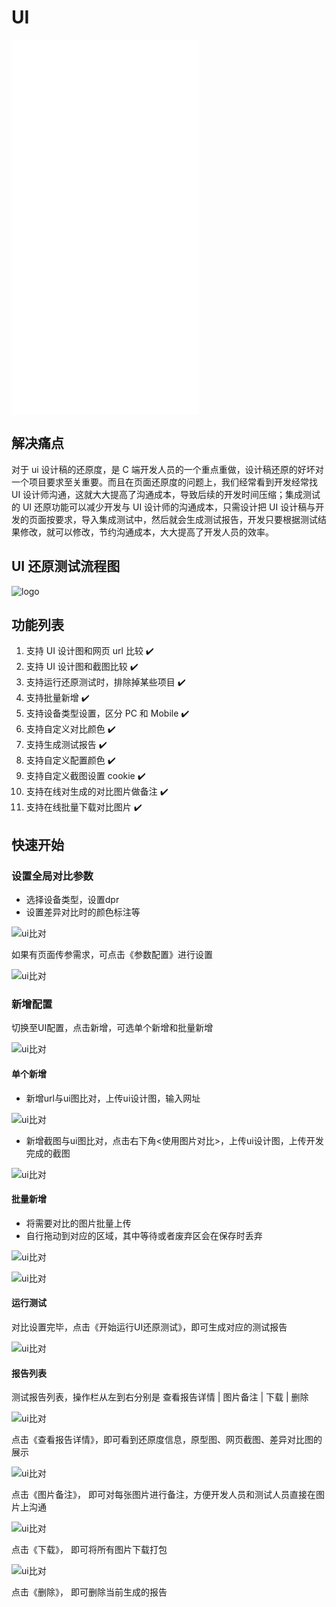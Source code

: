 # UI

<iframe src="//player.bilibili.com/player.html?aid=207491379&bvid=BV1dh411i77h&cid=392185194&page=1"  scrolling="no" border="0" frameborder="no" framespacing="0"  height="600"  style=”width: 100%;height: 500px; max-width: 100%;align:center;padding:20px 0;”> </iframe>

## 解决痛点

对于 ui 设计稿的还原度，是 C 端开发人员的一个重点重做，设计稿还原的好坏对一个项目要求至关重要。而且在页面还原度的问题上，我们经常看到开发经常找 UI 设计师沟通，这就大大提高了沟通成本，导致后续的开发时间压缩；集成测试的 UI 还原功能可以减少开发与 UI 设计师的沟通成本，只需设计把 UI 设计稿与开发的页面按要求，导入集成测试中，然后就会生成测试报告，开发只要根据测试结果修改，就可以修改，节约沟通成本，大大提高了开发人员的效率。

## UI 还原测试流程图

![logo](../img/ui.png)

## 功能列表

1.  支持 UI 设计图和网页 url 比较 :heavy_check_mark:
2.  支持 UI 设计图和截图比较 :heavy_check_mark:
3.  支持运行还原测试时，排除掉某些项目 :heavy_check_mark:
4.  支持批量新增 :heavy_check_mark:
5.  支持设备类型设置，区分 PC 和 Mobile :heavy_check_mark:
6.  支持自定义对比颜色 :heavy_check_mark:
7.  支持生成测试报告 :heavy_check_mark:
8.  支持自定义配置颜色 :heavy_check_mark:
9.  支持自定义截图设置 cookie :heavy_check_mark:
10. 支持在线对生成的对比图片做备注 :heavy_check_mark:
11. 支持在线批量下载对比图片 :heavy_check_mark:

## 快速开始

### 设置全局对比参数
+ 选择设备类型，设置dpr
+ 设置差异对比时的颜色标注等

![ui比对](../img/ui/01.png '::etest-col-8')

如果有页面传参需求，可点击《参数配置》进行设置

![ui比对](../img/ui/02.png '::etest-col-8')

### 新增配置

切换至UI配置，点击新增，可选单个新增和批量新增

![ui比对](../img/ui/03.png '::etest-col-8')

#### 单个新增
+ 新增url与ui图比对，上传ui设计图，输入网址

![ui比对](../img/ui/04.png '::etest-col-8')

+ 新增截图与ui图比对，点击右下角<使用图片对比>，上传ui设计图，上传开发完成的截图

![ui比对](../img/ui/05.png '::etest-col-8')

#### 批量新增
+ 将需要对比的图片批量上传
+ 自行拖动到对应的区域，其中等待或者废弃区会在保存时丢弃

![ui比对](../img/ui/06.png '::etest-col-8')

![ui比对](../img/ui/07.png '::etest-col-8')

#### 运行测试

对比设置完毕，点击《开始运行UI还原测试》，即可生成对应的测试报告

![ui比对](../img/ui/08.png '::etest-col-8')

#### 报告列表

测试报告列表，操作栏从左到右分别是 查看报告详情 | 图片备注 | 下载 | 删除

![ui比对](../img/ui/09.png '::etest-col-8')

点击《查看报告详情》，即可看到还原度信息，原型图、网页截图、差异对比图的展示

![ui比对](../img/ui/10.png '::etest-col-8')

点击《图片备注》， 即可对每张图片进行备注，方便开发人员和测试人员直接在图片上沟通

![ui比对](../img/ui/11.png '::etest-col-8')

点击《下载》， 即可将所有图片下载打包

![ui比对](../img/ui/12.png '::etest-col-8')

点击《删除》， 即可删除当前生成的报告